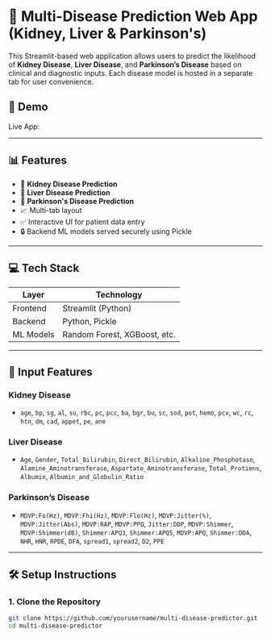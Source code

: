# 🧠 Multi-Disease Prediction Web App (Kidney, Liver & Parkinson's)

This Streamlit-based web application allows users to predict the likelihood of **Kidney Disease**, **Liver Disease**, and **Parkinson’s Disease** based on clinical and diagnostic inputs. Each disease model is hosted in a separate tab for user convenience.

## 🚀 Demo

Live App:  


---

## 📊 Features

- 🔬 **Kidney Disease Prediction**
- 🧬 **Liver Disease Prediction**
- 🧠 **Parkinson's Disease Prediction**
- 📈 Multi-tab layout
- ✅ Interactive UI for patient data entry
- 🔒 Backend ML models served securely using Pickle

---

## 💻 Tech Stack

| Layer        | Technology                |
|--------------|---------------------------|
| Frontend     | Streamlit (Python)        |
| Backend      | Python, Pickle            |
| ML Models    | Random Forest, XGBoost, etc. |


---

## 🧪 Input Features

### Kidney Disease
- `age`, `bp`, `sg`, `al`, `su`, `rbc`, `pc`, `pcc`, `ba`, `bgr`, `bu`, `sc`, `sod`, `pot`, `hemo`, `pcv`, `wc`, `rc`, `htn`, `dm`, `cad`, `appet`, `pe`, `ane`

### Liver Disease
- `Age`, `Gender`, `Total_Bilirubin`, `Direct_Bilirubin`, `Alkaline_Phosphotase`, `Alamine_Aminotransferase`, `Aspartate_Aminotransferase`, `Total_Protiens`, `Albumin`, `Albumin_and_Globulin_Ratio`

### Parkinson’s Disease
- `MDVP:Fo(Hz)`, `MDVP:Fhi(Hz)`, `MDVP:Flo(Hz)`, `MDVP:Jitter(%)`, `MDVP:Jitter(Abs)`, `MDVP:RAP`, `MDVP:PPQ`, `Jitter:DDP`, `MDVP:Shimmer`, `MDVP:Shimmer(dB)`, `Shimmer:APQ3`, `Shimmer:APQ5`, `MDVP:APQ`, `Shimmer:DDA`, `NHR`, `HNR`, `RPDE`, `DFA`, `spread1`, `spread2`, `D2`, `PPE`

---

## 🛠️ Setup Instructions

### 1. Clone the Repository

```bash
git clone https://github.com/yourusername/multi-disease-predictor.git
cd multi-disease-predictor
